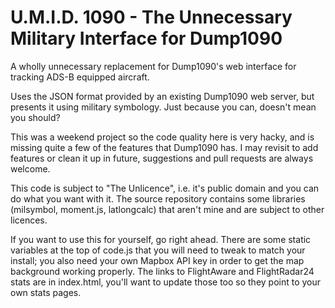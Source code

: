 # U.M.I.D. 1090 - The Unnecessary Military Interface for Dump1090

A wholly unnecessary replacement for Dump1090's web interface for tracking ADS-B equipped aircraft.

Uses the JSON format provided by an existing Dump1090 web server, but presents it using military symbology. Just because you can, doesn't mean you should?

This was a weekend project so the code quality here is very hacky, and is missing quite a few of the features that Dump1090 has. I may revisit to add features or clean it up in future, suggestions and pull requests are always welcome.

This code is subject to "The Unlicence", i.e. it's public domain and you can do what you want with it. The source repository contains some libraries (milsymbol, moment.js, latlongcalc) that aren't mine and are subject to other licences.

If you want to use this for yourself, go right ahead. There are some static variables at the top of code.js that you will need to tweak to match your install; you also need your own Mapbox API key in order to get the map background working properly. The links to FlightAware and FlightRadar24 stats are in index.html, you'll want to update those too so they point to your own stats pages.
